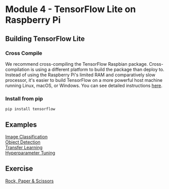 # Module 4 - TensorFlow Lite  on Raspberry Pi

## Building TensorFlow Lite

### Cross Compile
We recommend cross-compiling the TensorFlow Raspbian package. Cross-compilation is using a different platform to build the package than deploy to. Instead of using the Raspberry Pi's limited RAM and comparatively slow processor, it's easier to build TensorFlow on a more powerful host machine running Linux, macOS, or Windows. You can see detailed instructions [here](https://www.tensorflow.org/install/source_rpi).

### Install from pip
```
pip install tensorflow
```

## Examples

[Image Classification](./image_classification)  
[Object Detection](./object_detection)  
[Transfer Learning](./transfer_learning)  
[Hyperparameter Tuning](./hyperparameter_tuning)  

## Exercise
[Rock, Paper & Scissors](./exercise)
